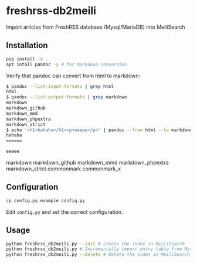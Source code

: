 # freshrss-db2meili

Import articles from FreshRSS database (Mysql/MariaDB) into MeiliSearch

## Installation

```bash
pip install -e .
apt intall pandoc -y # for markdown conversion
```

Verify that pandoc can convert from html to markdown:

```bash
$ pandoc --list-input-formats | grep html
html
$ pandoc --list-output-formats | grep markdown
markdown
markdown_github
markdown_mmd
markdown_phpextra
markdown_strict
$ echo '<h1>hahaha</h1><p>eeeee</p>' | pandoc --from html --to markdown
hahaha
======

eeeee
```

markdown
markdown_github
markdown_mmd
markdown_phpextra
markdown_strict
commonmark
commonmark_x

## Configuration

```bash
cp config.py.example config.py
```

Edit `config.py` and set the correct configuration.

## Usage

```bash
python freshrss_db2meili.py --init # create the index in MeiliSearch
python freshrss_db2meili.py # Incrementally import entry table from Mysql/MariaDB to MeiliSearch
python freshrss_db2meili.py --delete # Delete the index in MeiliSearch
```
